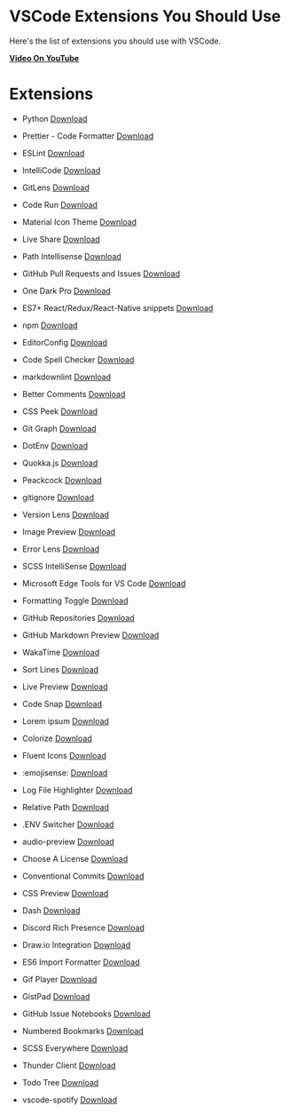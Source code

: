 # VSCode Extensions You Should Use

Here's the list of extensions you should use with VSCode.

[**Video On YouTube**](https://youtu.be/J1_rYxfUxPI)

# Extensions

- Python
  [Download](https://marketplace.visualstudio.com/items?itemName=ms-python.python)

- Prettier - Code Formatter
  [Download](https://marketplace.visualstudio.com/items?itemName=esbenp.prettier-vscode)

- ESLint
  [Download](https://marketplace.visualstudio.com/items?itemName=dbaeumer.vscode-eslint)

- IntelliCode
  [Download](https://marketplace.visualstudio.com/items?itemName=VisualStudioExptTeam.vscodeintellicode)

- GitLens
  [Download](https://marketplace.visualstudio.com/items?itemName=eamodio.gitlens)

- Code Run
  [Download](https://marketplace.visualstudio.com/items?itemName=formulahendry.code-runner)

- Material Icon Theme
  [Download](https://marketplace.visualstudio.com/items?itemName=PKief.material-icon-theme)

- Live Share
  [Download](https://marketplace.visualstudio.com/items?itemName=MS-vsliveshare.vsliveshare)

- Path Intellisense
  [Download](https://marketplace.visualstudio.com/items?itemName=christian-kohler.path-intellisense)

- GitHub Pull Requests and Issues
  [Download](https://marketplace.visualstudio.com/items?itemName=GitHub.vscode-pull-request-github)

- One Dark Pro
  [Download](https://marketplace.visualstudio.com/items?itemName=zhuangtongfa.Material-theme)

- ES7+ React/Redux/React-Native snippets
  [Download](https://marketplace.visualstudio.com/items?itemName=dsznajder.es7-react-js-snippets)

- npm
  [Download](https://marketplace.visualstudio.com/items?itemName=eg2.vscode-npm-script)

- EditorConfig
  [Download](https://marketplace.visualstudio.com/items?itemName=EditorConfig.EditorConfig)

- Code Spell Checker
  [Download](https://marketplace.visualstudio.com/items?itemName=streetsidesoftware.code-spell-checker)

- markdownlint
  [Download](https://marketplace.visualstudio.com/items?itemName=DavidAnson.vscode-markdownlint)

- Better Comments
  [Download](https://marketplace.visualstudio.com/items?itemName=aaron-bond.better-comments)

- CSS Peek
  [Download](https://marketplace.visualstudio.com/items?itemName=pranaygp.vscode-css-peek)

- Git Graph
  [Download](https://marketplace.visualstudio.com/items?itemName=mhutchie.git-graph)

- DotEnv
  [Download](https://marketplace.visualstudio.com/items?itemName=mikestead.dotenv)

- Quokka.js
  [Download](https://marketplace.visualstudio.com/items?itemName=WallabyJs.quokka-vscode)

- Peackcock
  [Download](https://marketplace.visualstudio.com/items?itemName=johnpapa.vscode-peacock)

- gitignore
  [Download](https://marketplace.visualstudio.com/items?itemName=codezombiech.gitignore)

- Version Lens
  [Download](https://marketplace.visualstudio.com/items?itemName=pflannery.vscode-versionlens)

- Image Preview
  [Download](https://marketplace.visualstudio.com/items?itemName=kisstkondoros.vscode-gutter-preview)

- Error Lens
  [Download](https://marketplace.visualstudio.com/items?itemName=usernamehw.errorlens)

- SCSS IntelliSense
  [Download](https://marketplace.visualstudio.com/items?itemName=mrmlnc.vscode-scss)

- Microsoft Edge Tools for VS Code
  [Download](https://marketplace.visualstudio.com/items?itemName=ms-edgedevtools.vscode-edge-devtools)

- Formatting Toggle
  [Download](https://marketplace.visualstudio.com/items?itemName=tombonnike.vscode-status-bar-format-toggle)

- GitHub Repositories
  [Download](https://marketplace.visualstudio.com/items?itemName=GitHub.remotehub)

- GitHub Markdown Preview
  [Download](https://marketplace.visualstudio.com/items?itemName=bierner.github-markdown-preview)

- WakaTime
  [Download](https://marketplace.visualstudio.com/items?itemName=WakaTime.vscode-wakatime)

- Sort Lines
  [Download](https://marketplace.visualstudio.com/items?itemName=Tyriar.sort-lines)

- Live Preview
  [Download](https://marketplace.visualstudio.com/items?itemName=ms-vscode.live-server)

- Code Snap
  [Download](https://marketplace.visualstudio.com/items?itemName=adpyke.codesnap)

- Lorem ipsum
  [Download](https://marketplace.visualstudio.com/items?itemName=Tyriar.lorem-ipsum)

- Colorize
  [Download](https://marketplace.visualstudio.com/items?itemName=kamikillerto.vscode-colorize)

- Fluent Icons
  [Download](https://marketplace.visualstudio.com/items?itemName=miguelsolorio.fluent-icons)

- :emojisense:
  [Download](https://marketplace.visualstudio.com/items?itemName=bierner.emojisense)

- Log File Highlighter
  [Download](https://marketplace.visualstudio.com/items?itemName=emilast.LogFileHighlighter)

- Relative Path
  [Download](https://marketplace.visualstudio.com/items?itemName=jakob101.RelativePath)

- .ENV Switcher
  [Download](https://marketplace.visualstudio.com/items?itemName=EcksDy.env-switcher)

- audio-preview
  [Download](https://marketplace.visualstudio.com/items?itemName=sukumo28.wav-preview)

- Choose A License
  [Download](https://marketplace.visualstudio.com/items?itemName=ultram4rine.vscode-choosealicense)

- Conventional Commits
  [Download](https://marketplace.visualstudio.com/items?itemName=vivaxy.vscode-conventional-commits)

- CSS Preview
  [Download](https://marketplace.visualstudio.com/items?itemName=sandorengholm.csspreview)

- Dash
  [Download](https://marketplace.visualstudio.com/items?itemName=deerawan.vscode-dash)

- Discord Rich Presence
  [Download](https://marketplace.visualstudio.com/items?itemName=LeonardSSH.vscord)

- Draw.io Integration
  [Download](https://marketplace.visualstudio.com/items?itemName=hediet.vscode-drawio)

- ES6 Import Formatter
  [Download](https://marketplace.visualstudio.com/items?itemName=henry-li.vscode-import-formatter)

- Gif Player
  [Download](https://marketplace.visualstudio.com/items?itemName=bierner.gif-player)

- GistPad
  [Download](https://marketplace.visualstudio.com/items?itemName=vsls-contrib.gistfs)

- GitHub Issue Notebooks
  [Download](https://marketplace.visualstudio.com/items?itemName=ms-vscode.vscode-github-issue-notebooks)

- Numbered Bookmarks
  [Download](https://marketplace.visualstudio.com/items?itemName=alefragnani.numbered-bookmarks)

- SCSS Everywhere
  [Download](https://marketplace.visualstudio.com/items?itemName=gencer.html-slim-scss-css-class-completion)

- Thunder Client
  [Download](https://marketplace.visualstudio.com/items?itemName=rangav.vscode-thunder-client)

- Todo Tree
  [Download](https://marketplace.visualstudio.com/items?itemName=Gruntfuggly.todo-tree)

- vscode-spotify
  [Download](https://marketplace.visualstudio.com/items?itemName=shyykoserhiy.vscode-spotify)
